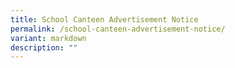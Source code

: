 ```yaml
---
title: School Canteen Advertisement Notice
permalink: /school-canteen-advertisement-notice/
variant: markdown
description: ""
---
```

